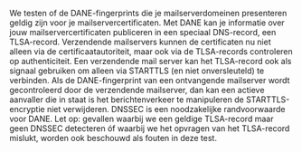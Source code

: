 We testen of de DANE-fingerprints die je mailserverdomeinen presenteren geldig zijn voor je mailservercertificaten. Met DANE kan je informatie over jouw mailservercertificaten publiceren in een speciaal DNS-record, een TLSA-record. Verzendende mailservers kunnen de  certificaten nu niet alleen via de certificaatautoriteit, maar ook via de TLSA-records controleren op authenticiteit. Een verzendende mail server kan het TLSA-record ook als signaal gebruiken om alleen via STARTTLS (en niet onversleuteld) te verbinden. Als de DANE-fingerprint van een ontvangende mailserver wordt gecontroleerd door de verzendende mailserver, dan kan een actieve aanvaller die in staat is het berichtenverkeer te manipuleren de STARTTLS-encryptie niet verwijderen. DNSSEC is een noodzakelijke randvoorwaarde voor DANE. Let op: gevallen waarbij we een geldige TLSA-record maar geen DNSSEC detecteren óf waarbij we het opvragen van het TLSA-record mislukt, worden ook beschouwd als fouten in deze test.
